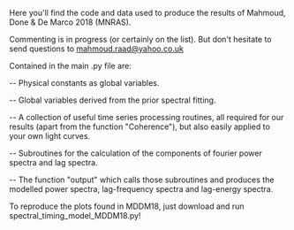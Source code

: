 Here you'll find the code and data used to produce the results of Mahmoud, Done &amp; De Marco 2018 (MNRAS).

Commenting is in progress (or certainly on the list). But don't hesitate to send questions to mahmoud.raad@yahoo.co.uk

Contained in the main .py file are:

  -- Physical constants as global variables.
  
  -- Global variables derived from the prior spectral fitting.
  
  -- A collection of useful time series processing routines, all required for our results (apart from the function                  "Coherence"), but also easily applied to your own light curves.
  
  -- Subroutines for the calculation of the components of fourier power spectra and lag spectra.
  
  -- The function "output" which calls those subroutines and produces the modelled power spectra, lag-frequency spectra and          lag-energy spectra.


To reproduce the plots found in MDDM18, just download and run spectral_timing_model_MDDM18.py!
